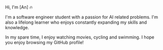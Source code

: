 Hi, I'm [An] 🔥

I'm a software engineer student with a passion for AI related problems. 
I'm also a lifelong learner who enjoys constantly expanding my skills and knowledge.

In my spare time, I enjoy watching movies, cycling and swimming. 
I hope you enjoy browsing my GitHub profile!
